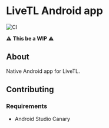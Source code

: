 # LiveTL Android app

![CI](https://github.com/LiveTL/android/workflows/CI/badge.svg?event=push)

⚠️ **This be a WIP** ⚠️

## About

Native Android app for LiveTL.


## Contributing

### Requirements
- Android Studio Canary